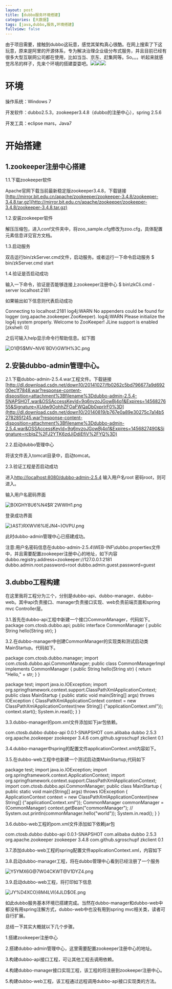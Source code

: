 ```yaml
---
layout: post
title: [dubbo服务环境搭建]
categories: [大数据]
tags: [java,dubbo,服务,环境搭建]
fullview: false
---
```

由于项目需要，接触到dubbo这玩意，感觉其架构真心很酷。在网上搜索了下这玩意，原来是阿里的开源体系，专为解决治理企业级分布式服务，并且目前已经有很多大型互联网公司都在使用，比如当当、京东、赶集网等。So。。。听起来就感觉吊吊的样子，先来个环境的搭建耍耍吧。![](http://img.baidu.com/hi/youa/y_0005.gif)![](http://img.baidu.com/hi/youa/y_0005.gif)![](http://img.baidu.com/hi/youa/y_0005.gif)

# 环境

操作系统：Windows 7

开发软件：dubbo2.5.3，zookeeper3.4.8（dubbo的注册中心），spring 2.5.6

开发工具：eclipse mars，Java7

# 开始搭建

## 1.zookeeper注册中心搭建

1.1.下载zookeeper软件

Apache官网下载当前最新稳定版zookeeper3.4.8，下载链接[http://mirror.bit.edu.cn/apache/zookeeper/zookeeper-3.4.8/zookeeper-3.4.8.tar.gz](http://mirror.bit.edu.cn/apache/zookeeper/zookeeper-3.4.8/zookeeper-3.4.8.tar.gz)

1.2.安装zookeeper软件

解压压缩包，进入conf文件夹中，将zoo_sample.cfg修改为zoo.cfg，具体配置元素信息详见官方文档。

1.3.启动服务

双击运行bin/zkServer.cmd文件，启动服务。或者运行一下命令启动服务
$ bin/zkServer.cmd start

1.4.验证是否启动成功

输入一下命令，验证是否能够连接上zookeeper注册中心
$ bin\zkCli.cmd -server localhost:2181

如果输出如下信息则代表启动成功

Connecting to localhost:2181 log4j:WARN No appenders could be found for logger (org.apache.zookeeper.ZooKeeper). log4j:WARN Please initialize the log4j system properly. Welcome to ZooKeeper! JLine support is enabled [zkshell: 0]

之后可输入help显示命令行帮助信息。如下图

![O1@5$MV~NV6`BDV}GW1H%3C.png]( "1456839902267408.png")

## 2.安装dubbo-admin管理中心。

2.1.下载dubbo-admin-2.5.4.war工程文件。下载链接[http://dl.download.csdn.net/down10/20141027/fb0262c5bd796677a9d69200ec1f7848.war?response-content-disposition=attachment%3Bfilename%3Ddubbo-admin-2.5.4-SNAPSHOT.war&OSSAccessKeyId=9q6nvzoJGowBj4q1&Expires=1456827655&Signature=XUdw9OohhZFOaFWQaDb0xprlrF0%3D](http://dl.download.csdn.net/down10/20140819/b767e0a89e30275c7a14b5278285f245.war?response-content-disposition=attachment%3Bfilename%3Ddubbo-admin-2.5.4.war&OSSAccessKeyId=9q6nvzoJGowBj4q1&Expires=1456827490&Signature=rcblqZ%2FJ2YTK6zdJjDdiEfiV%2FYQ%3D)

2.2.启动dubbo管理中心

将该文件丢入tomcat目录中，启动tomcat。

2.3.验证工程是否启动成功

进入[http://localhost:8080/dubbo-admin-2.5.4](http://localhost:8080/dubbo-admin-2.5.4) 输入用户名root 密码root，则可进入。

输入用户名密码界面

![B`(XGHY8U6%N`4$R`2WWIH1.png]( "1456840418505001.png")

登录成功界面

![}AST}RXWVI6%IEJN4~)OVPU.png]( "1456840505959498.png")

此时dubbo-admin管理中心已搭建成功。

注意:用户名密码信息在dubbo-admin-2.5.4\WEB-INF\dubbo.properties文件中，并且需要配置zookeeper注册中心的地址，如下内容
dubbo.registry.address=zookeeper://127.0.0.1:2181 dubbo.admin.root.password=root dubbo.admin.guest.password=guest

## 3.dubbo工程构建

在这里我将工程分为三个，分别是dubbo-api、dubbo-manager、dubbo-web。其中api负责接口、manager负责接口实现、web负责前端页面和spring mvc Controller层。

3.1.首先在dubbo-api工程中新建一个接口CommonManager，代码如下。
package com.ctosb.dubbo.api; public interface CommonManager { public String hello(String str); }

3.2.在dubbo-manager中创建CommonManager的实现类和测试启动类MainStartup。代码如下。

package com.ctosb.dubbo.manager; import com.ctosb.dubbo.api.CommonManager; public class CommonManagerImpl implements CommonManager { public String hello(String str) { return "Hello," + str; } }

package test; import java.io.IOException; import org.springframework.context.support.ClassPathXmlApplicationContext; public class MainStartup { public static void main(String[] args) throws IOException { ClassPathXmlApplicationContext context = new ClassPathXmlApplicationContext(new String[] {"applicationContext.xml"}); context.start(); System.in.read(); } }

3.3.dubbo-manager的pom.xml文件添加如下jar包依赖。

<dependency> <groupId>com.ctosb.dubbo</groupId> <artifactId>dubbo-api</artifactId> <version>0.0.1-SNAPSHOT</version> </dependency> <dependency> <groupId>com.alibaba</groupId> <artifactId>dubbo</artifactId> <version>2.5.3</version> </dependency> <dependency> <groupId>org.apache.zookeeper</groupId> <artifactId>zookeeper</artifactId> <version>3.4.6</version> </dependency> <dependency> <groupId>com.github.sgroschupf</groupId> <artifactId>zkclient</artifactId> <version>0.1</version> </dependency>

3.4.dubbo-manager中spring的配置文件applicationContext.xml内容如下。

<?xml version="1.0" encoding="UTF-8"?> <beans xmlns="http://www.springframework.org/schema/beans" xmlns:xsi="http://www.w3.org/2001/XMLSchema-instance" xmlns:jee="http://www.springframework.org/schema/jee" xmlns:tx="http://www.springframework.org/schema/tx" xmlns:dubbo="http://code.alibabatech.com/schema/dubbo" xmlns:context="http://www.springframework.org/schema/context" xsi:schemaLocation="http://www.springframework.org/schema/beans http://www.springframework.org/schema/beans/spring-beans-3.1.xsd http://www.springframework.org/schema/tx http://www.springframework.org/schema/tx/spring-tx-3.1.xsd http://www.springframework.org/schema/jee http://www.springframework.org/schema/jee/spring-jee-3.1.xsd http://code.alibabatech.com/schema/dubbo http://code.alibabatech.com/schema/dubbo/dubbo.xsd http://www.springframework.org/schema/context http://www.springframework.org/schema/context/spring-context-3.1.xsd" default-lazy-init="false"> <!-- 具体的实现bean --> <bean id="commonManager" class="com.ctosb.dubbo.manager.CommonManagerImpl" /> <!-- 提供方应用名称信息，这个相当于起一个名字，我们dubbo管理页面比较清晰是哪个应用暴露出来的 --> <dubbo:application name="dubbo_provider"></dubbo:application> <!-- 使用zookeeper注册中心暴露服务地址 --> <dubbo:registry address="zookeeper://127.0.0.1:2181" check="false" subscribe="false" register=""></dubbo:registry> <!-- 要暴露的服务接口 --> <dubbo:service interface="com.ctosb.dubbo.api.CommonManager" ref="commonManager" /> </beans>

3.5.在dubbo-web工程中也新建一个测试启动类MainStartup,代码如下

package test; import java.io.IOException; import org.springframework.context.ApplicationContext; import org.springframework.context.support.ClassPathXmlApplicationContext; import com.ctosb.dubbo.api.CommonManager; public class MainStartup { public static void main(String[] args) throws IOException { ApplicationContext context = new ClassPathXmlApplicationContext(new String[] {"applicationContext.xml"}); CommonManager commonManager = (CommonManager) context.getBean("commonManager"); // System.out.println(commonManager.hello("world")); System.in.read(); } }

3.6.dubbo-web工程的pom.xml文件添加如下依赖jar包

<dependency> <groupId>com.ctosb.dubbo</groupId> <artifactId>dubbo-api</artifactId> <version>0.0.1-SNAPSHOT</version> </dependency> <dependency> <groupId>com.alibaba</groupId> <artifactId>dubbo</artifactId> <version>2.5.3</version> </dependency> <dependency> <groupId>org.apache.zookeeper</groupId> <artifactId>zookeeper</artifactId> <version>3.4.8</version> </dependency> <dependency> <groupId>com.github.sgroschupf</groupId> <artifactId>zkclient</artifactId> <version>0.1</version> </dependency>

3.7.添加dubbo-web工程的spring配置文件applicationContext.xml，内容如下
<?xml version="1.0" encoding="UTF-8"?> <beans xmlns="http://www.springframework.org/schema/beans" xmlns:xsi="http://www.w3.org/2001/XMLSchema-instance" xmlns:dubbo="http://code.alibabatech.com/schema/dubbo" xsi:schemaLocation="http://www.springframework.org/schema/beans http://www.springframework.org/schema/beans/spring-beans.xsd http://code.alibabatech.com/schema/dubbo http://code.alibabatech.com/schema/dubbo/dubbo.xsd "> <!-- 消费方应用名，用于计算依赖关系，不是匹配条件，不要与提供方一样 --> <dubbo:application name="hehe_consumer" /> <!-- 使用zookeeper注册中心暴露服务地址 --> <!-- <dubbo:registry address="multicast://224.5.6.7:1234" /> --> <dubbo:registry address="zookeeper://127.0.0.1:2181" /> <!-- 生成远程服务代理，可以像使用本地bean一样使用demoService --> <dubbo:reference id="commonManager" interface="com.ctosb.dubbo.api.CommonManager" /> </beans>

3.8.启动dubbo-manager工程，将在dubbo管理中心看到已经注册了一个服务

![Y5YMX6G@7W04CKWT@V1DYZ4.png]( "1456841867145534.png")

3.9.启动dubbo-web工程，将打印如下信息

![JY%D4XCO}8M4LVI(4JLD$OE.png]( "1456841957572512.png")

如此dubbo服务基本环境已搭建完成。当然在dubbo-manager和dubbo-web中都没有用spring注解方式，dubbo-web中也没有用到spring mvc相关类，读者可自行扩展。

总结一下其实大概就以下几个步骤。

1.搭建zookeeper注册中心

2.搭建dubbo-admin管理中心，这里需要配置zookeeper注册中心的地址。

3.构建dubbo-api接口工程，可让其他工程去调用依赖。

4.构建dubbo-manager接口实现工程，该工程的将注册到zookeeper注册中心。

5.构建dubbo-web工程，该工程通过远程调用dubbo-api接口实现类的方法。
